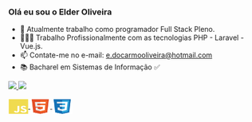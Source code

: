 ### Olá eu sou o Elder Oliveira

- 🔭 Atualmente trabalho como programador Full Stack Pleno.
- 👨🏽‍💻 Trabalho Profissionalmente com as tecnologias PHP - Laravel - Vue.js.
- 📫 Contate-me no e-mail: e.docarmooliveira@hotmail.com
- 📚 Bacharel em Sistemas de Informação ✅

<div>
  <a href="https://github.com/DeveloperElderOliveira">
  <img height="180em" src="https://github-readme-stats.vercel.app/api?username=DeveloperElderOliveira&show_icons=true&theme=dark&include_all_commits=true&count_private=true"/>
  <img height="180em" src="https://github-readme-stats.vercel.app/api/top-langs/?username=DeveloperElderOliveira&layout=compact&langs_count=7&theme=dark"/>
</div>
  <!-- in your header -->
<link rel="stylesheet" href="https://cdn.jsdelivr.net/gh/devicons/devicon@v2.13.0/devicon.min.css">

<!-- in your body -->
  <div style="display: inline_block"><br>
    <i class="devicon-php-plain colored"></i>
    <img align="center" alt="Elder-Js" height="30" width="40" src="https://raw.githubusercontent.com/devicons/devicon/master/icons/javascript/javascript-plain.svg">
    <img align="center" alt="Elder-HTML" height="30" width="40" src="https://raw.githubusercontent.com/devicons/devicon/master/icons/html5/html5-original.svg">
    <img align="center" alt="Elder-CSS" height="30" width="40" src="https://raw.githubusercontent.com/devicons/devicon/master/icons/css3/css3-original.svg">
</div>

